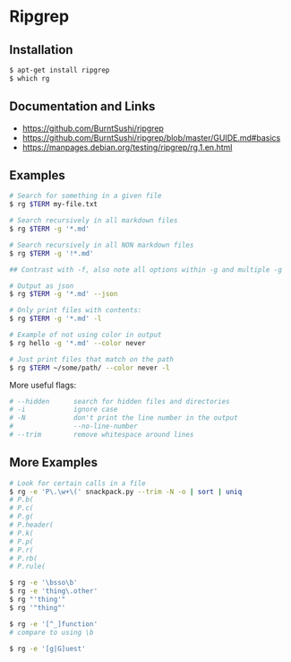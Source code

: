 # Ripgrep

## Installation

``` sh
$ apt-get install ripgrep
$ which rg
```

## Documentation and Links

* <https://github.com/BurntSushi/ripgrep>
* <https://github.com/BurntSushi/ripgrep/blob/master/GUIDE.md#basics>
* <https://manpages.debian.org/testing/ripgrep/rg.1.en.html>


## Examples

```sh
# Search for something in a given file
$ rg $TERM my-file.txt

# Search recursively in all markdown files
$ rg $TERM -g '*.md'

# Search recursively in all NON markdown files
$ rg $TERM -g '!*.md'

## Contrast with -f, also note all options within -g and multiple -g

# Output as json
$ rg $TERM -g '*.md' --json

# Only print files with contents:
$ rg $TERM -g '*.md' -l

# Example of not using color in output
$ rg hello -g '*.md' --color never

# Just print files that match on the path
$ rg $TERM ~/some/path/ --color never -l
```

More useful flags:

```sh
# --hidden      search for hidden files and directories
# -i            ignore case
# -N            don't print the line number in the output
#               --no-line-number
# --trim        remove whitespace around lines
```

## More Examples

```sh
# Look for certain calls in a file
$ rg -e 'P\.\w+\(' snackpack.py --trim -N -o | sort | uniq
# P.b(
# P.c(
# P.g(
# P.header(
# P.k(
# P.p(
# P.r(
# P.rb(
# P.rule(

$ rg -e '\bsso\b'
$ rg -e 'thing\.other'
$ rg "'thing'"
$ rg '"thing"'

$ rg -e '[^_]function'
# compare to using \b

$ rg -e '[g|G]uest'
```


